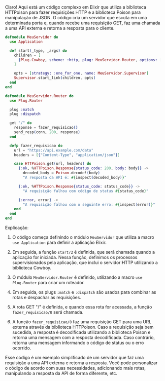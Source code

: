 Claro! Aqui está um código complexo em Elixir que utiliza a biblioteca HTTPoison para fazer requisições HTTP e a biblioteca Poison para manipulação de JSON. O código cria um servidor que escuta em uma determinada porta e, quando recebe uma requisição GET, faz uma chamada a uma API externa e retorna a resposta para o cliente.

```elixir
defmodule MeuServidor do
  use Application

  def start(_type, _args) do
    children = [
      {Plug.Cowboy, scheme: :http, plug: MeuServidor.Router, options: [port: 4000]}
    ]

    opts = [strategy: :one_for_one, name: MeuServidor.Supervisor]
    Supervisor.start_link(children, opts)
  end
end

defmodule MeuServidor.Router do
  use Plug.Router

  plug :match
  plug :dispatch

  get "/" do
    response = fazer_requisicao()
    send_resp(conn, 200, response)
  end

  defp fazer_requisicao do
    url = "https://api.example.com/data"
    headers = [{"Content-Type", "application/json"}]

    case HTTPoison.get(url, headers) do
      {:ok, %HTTPoison.Response{status_code: 200, body: body}} ->
        decoded_body = Poison.decode!(body)
        "A resposta da API é: #{inspect(decoded_body)}"

      {:ok, %HTTPoison.Response{status_code: status_code}} ->
        "A requisição falhou com código de status #{status_code}"

      {:error, error} ->
        "A requisição falhou com o seguinte erro: #{inspect(error)}"
    end
  end
end
```

Explicação:

1. O código começa definindo o módulo `MeuServidor` que utiliza a macro `use Application` para definir a aplicação Elixir.

2. Em seguida, a função `start/2` é definida, que será chamada quando a aplicação for iniciada. Nessa função, definimos os processos supervisionados pela aplicação, que inclui o servidor HTTP utilizando a biblioteca Cowboy.

3. O módulo `MeuServidor.Router` é definido, utilizando a macro `use Plug.Router` para criar um roteador.

4. Em seguida, os plugs `:match` e `:dispatch` são usados para combinar as rotas e despachar as requisições.

5. A rota GET "/" é definida, e quando essa rota for acessada, a função `fazer_requisicao/0` será chamada.

6. A função `fazer_requisicao/0` faz uma requisição GET para uma URL externa através da biblioteca HTTPoison. Caso a requisição seja bem sucedida, a resposta é decodificada utilizando a biblioteca Poison e retorna uma mensagem com a resposta decodificada. Caso contrário, retorna uma mensagem informando o código de status ou o erro ocorrido.

Esse código é um exemplo simplificado de um servidor que faz uma requisição a uma API externa e retorna a resposta. Você pode personalizar o código de acordo com suas necessidades, adicionando mais rotas, manipulando a resposta da API de forma diferente, etc.